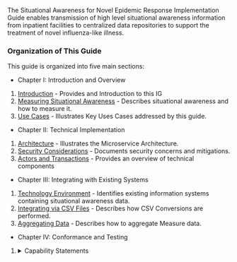 
The Situational Awareness for Novel Epidemic Response Implementation Guide enables transmission
of high level situational awareness information from inpatient facilities to centralized data repositories
to support the treatment of novel influenza-like illness.


### Organization of This Guide
This guide is organized into five main sections:

* Chapter I: Introduction and Overview
1. [Introduction](introduction.html) - Provides and Introduction to this IG
2. [Measuring Situational Awareness](situational_awareness_measures.html) - Describes situational awareness and how to measure it.
3. [Use Cases](use_cases.html) - Illustrates Key Uses Cases addressed by this guide.
* Chapter II: Technical Implementation
1. [Architecture](architecture.html) - Illustrates the Microservice Architecture.
2. [Security Considerations](security_considerations.html) - Documents security concerns and mitigations.
3. [Actors and Transactions](actors.html) - Provides an overview of technical components

* Chapter III: Integrating with Existing Systems
1. [Technology Environment](technology_environment.html) - Identifies existing information systems containing situational awareness data.
2. [Integrating via CSV Files](CSV_Conversion.html) - Describes how CSV Conversions are performed.
3. [Aggregating Data](measure_aggregation.html) - Describes how to aggregate Measure data.

* Chapter IV: Conformance and Testing
<ol>
    <li><details><summary>Capability Statements</summary><ol>

        {% include list-name-capabilitystatements.xhtml %}

        </ol></details>
    </li>
    <li><details><summary>Operations</summary><ol>
        <li><a href='OperationDefinition-Measure-evaluate-measure.html'>Measure/$evaluate-measure</a> Evaluate the Measure</li>
        <li><a href='OperationDefinition-Measure-report-csv.html'>Measure/$report-csv</a> Create or update a MeasureReport from CSV Format</li>
        <li><a href='OperationDefinition-MeasureReport-aggregate.html'>MeasureReport/$aggregate</a> Aggregate MeeasureReport resources</li>
        <li><a href='OperationDefinition-MeasureReport-read-csv.html'>MeasureReport/$read-csv</a> Read in CSV Format</li>
        <li><a href='OperationDefinition-MeasureReport-search-csv.html'>MeasureReport/$search-csv</a> Search in CSV Format</li>
        </ol></details>
    </li>
    <li><details><summary>Search Parameters</summary><ol>
        <li><a href='SearchParameter-SearchParameter-code.html'>code</a> Enables Measure, MeasureReport, Questionnaire and QuestionnaireResponse resources to be discovered by codes used in the resource</li>
        <li><a href='SearchParameter-SearchParameter-definition-text.html'>definition-text</a> Enables definition resources to be discovered from text used in the resource definition</li>
        <li><a href='SearchParameter-SearchParameter-disposition.html'>disposition</a> Enables query of encounters by discharge disposition</li>
        </ol></details>
    </li>
    <li><a href='profiles_and_extensions.html'>Profiles and Extensions</a></li>
    <li><a href='vocabulary.html'>Terminology Resources</a></li>
    <li><a href='test_plan.html'>Test Plan</a></li>
    <li><details><summary id='test-data'>Test Data Sets</summary><ol>
        <li><a href='hospital_capacity_examples.html'>Hospital Capacity Measure and Report Examples</a></li>
        <li><a href='laboratory_reporting_examples.html'>Laboratory Reporting Measure and Report Examples</a></li>
        <li id='automation-data'><a href='automation_testing_examples.html'>Automation Testing Data</a></li>
        </ol></details>
    </li>
</ol>

* Chapter V: Defining Measures from Essential Elements of Information
1. [Computing Measures](measure_automation.html) - Describes mechanisms to automate measure computation.
2. [Phrase Book](phrase_book.html) - A Phrase Book for creating automatable Measures
3. [Creating an Automated Measure](measure_creation.html) - A detailed walk through the steps for creating an automated measure.

* [Appendix A: Supporting Terminology](supporting_vocabulary.html)
* [Appendix B: Fluent Query](fluent_query.html)
* Downloads
  * [this entire guide](full-ig.zip),
  * the definition resources in [json](definitions.json.zip), [xml](definitions.xml.zip), [ttl](definitions.ttl.zip), or [csv](csvs.zip) format, or
  * the example resources in [json](examples.json.zip), [xml](examples.xml.zip) or [ttl](examples.ttl.zip) format.
  * The source code for this Implementation Guide can be found on [https://github.com/HL7/fhir-saner](https://github.com/HL7/fhir-saner).

Click on any of the links above, head on over the [table of contents](toc.html), or
if you are looking for a specific artifact, check out the [index](artifacts.html).

![The SANER Project Logo](SANERLogo.png)
<div style='float: clear'/>
**Fighting COVID-19 with FHIR®**

### Copyrights and Acknowledgements

Value Sets in this guide include:

* Vocabulary Content from SNOMED CT, which is copyright © 2002+ International Health Terminology Standards
Development Organisation (IHTSDO), and distributed by agreement between IHTSDO and HL7. Implementer use of SNOMED CT
is not covered by this agreement.

* Vocabulary Content from LOINC (http://loinc.org). LOINC is copyright © 1995-2020, Regenstrief Institute, Inc. and
the Logical Observation Identifiers Names and Codes (LOINC) Committee and is available at no cost under the license
at LOINC/license. LOINC® is a registered United States trademark of Regenstrief Institute, Inc

* Vocabulary Content developed by the US National Library of Medicine: Reference to specific
commercial products, manufacturers, companies, or trademarks does not constitute its endorsement or recommendation
by the U.S. Government, Department of Health and Human Services, or NLM. Source materials are available from the
NLM Website at no charge at https://www.nlm.nih.gov/research/umls/rxnorm/index.html

* Vocabulary Content developed by CDC: Reference to specific commercial products, manufacturers, companies, or
trademarks does not constitute its endorsement or recommendation by the U.S. Government, Department of Health and
Human Services, or Centers for Disease Control and Prevention. Source materials are available from the CDC Website
at no charge at https://www.cdc.gov/nhsn/cdaportal/terminology/codesystem/hsloc.html

* The SANER Logo was created by Adrian "Kingsley" McDermott, additional imagery by [@RoseFyreWolf](https://www.instagram.com/rosefyrewolf/)

#### Contributors


| Name | Organization | Role |
| --- | --- | --- |
| Keith Boone | Audacious Inquiry | Project Lead, Lead Devloper |
| Gino Canessa | Microsoft | Developer |
| Michael Donnelly | Epic | Developer |
| Rick Geimer | Lantana | Measure Computer |
| John Moehrke | Bylight | Security and Testing Advisor |
| Austin Kreisler | Leidos | Subject Matter Expert |
| Josh Mandel | Microsoft | Subject Matter Expert |
| Abigail Watson | Symptomatic.io |  Subject Matter Expert |
| David Pyke | Audacious Inquiry | HL7 Liason |
